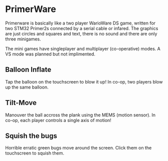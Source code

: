 PrimerWare
==========

Primerware is basically like a two player WarioWare DS game, written for two STM32 Primer2s connected by a serial cable or infared. The graphics are just circles and squares and text, there is no sound and there are only three minigames.

The mini games have singleplayer and multiplayer (co-operative) modes. A VS mode was planned but not implimented.

Balloon Inflate
---------------

Tap the balloon on the touchscreen to blow it up! In co-op, two players blow up the same balloon.

Tilt-Move
----------

Manouver the ball accross the plank using the MEMS (motion sensor). In co-op, each player controls a single axis of motion!

Squish the bugs
---------------

Horrible erratic green bugs move around the screen. Click them on the touchscreen to squish them.